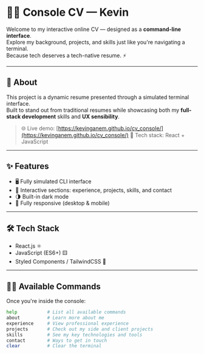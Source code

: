# 🧑‍💻 Console CV — Kevin

Welcome to my interactive online CV — designed as a **command-line interface**.  
Explore my background, projects, and skills just like you're navigating a terminal.  
Because tech deserves a tech-native resume. ⚡

---

## 📁 About

This project is a dynamic resume presented through a simulated terminal interface.  
Built to stand out from traditional resumes while showcasing both my **full-stack development** skills and **UX sensibility**.

> 🌐 Live demo: [https://kevinganem.github.io/cv_console/](https://kevinganem.github.io/cv_console/)
> 📂 Tech stack: React + JavaScript

---

## ✨ Features

- 🖥️ Fully simulated CLI interface
- 📜 Interactive sections: experience, projects, skills, and contact
- 🌗 Built-in dark mode
- 📱 Fully responsive (desktop & mobile)

---

## 🛠️ Tech Stack

- React.js ⚛️  
- JavaScript (ES6+) 🟨  
- Styled Components / TailwindCSS 🎨  

---

## 👨‍🚀 Available Commands

Once you're inside the console:

```bash
help           # List all available commands
about          # Learn more about me
experience     # View professional experience
projects       # Check out my side and client projects
skills         # See my key technologies and tools
contact        # Ways to get in touch
clear          # Clear the terminal